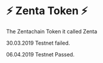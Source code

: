 # :zap: Zenta Token :zap:

The Zentachain Token it called Zenta

30.03.2019 Testnet failed.

06.04.2019 Testnet Passed.
